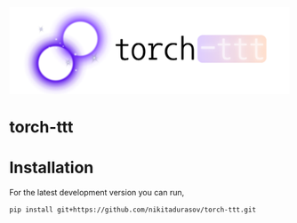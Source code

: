 ![TorchTTT](https://github.com/nikitadurasov/torch-ttt/blob/main/docs/source/_static/images/torch-ttt.png)

# torch-ttt

# Installation

For the latest development version you can run,

```console
pip install git+https://github.com/nikitadurasov/torch-ttt.git
```
